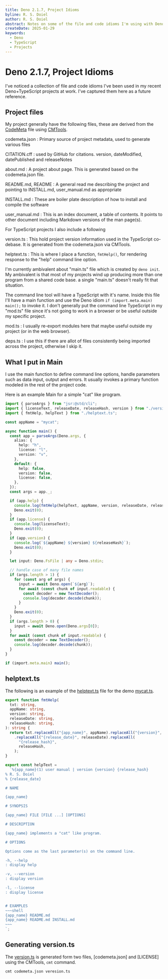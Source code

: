 ```yaml
---
title: Deno 2.1.7, Project Idioms
byline: R. S. Doiel
author: R. S. Doiel
abstract: Notes on some of the file and code idioms I'm using with Deno+TypeScript projects.
createDate: 2025-01-29
keywords:
  - Deno
  - TypeScript
  - Projects
---
```


# Deno 2.1.7, Project Idioms

I've noticed a collection of file and code idioms I've been used in my recent Deno+TypeScript projects at work. I've captured them here as a future reference.

## Project files

My project generally have the following files, these are derived from the [CodeMeta](https://codemeta.github.io) file using [CMTools](https://caltechlibrary.github.io/CMTools).

codemeta.json
: Primary source of project metadata, used to generate various files

CITATION.cff
: used by GitHub for citations. version, dateModified, datePublished and releaseNotes


about.md
: A project about page. This is generated based on the codemeta.json file.

README.md, README
: A general read me describing the project and pointing to INSTALL.md, user_manual.md as appropriate

INSTALL.md
: These are boiler plate description of how to install and compile the software

user_manual.md
: This is an index document, a table of contents. It points to other document including Markdown versions of the man page(s).

For TypeScript projects I also include a following

version.ts
: This hold project version information used in the TypeScript co-debase. It is generated from the codemeta.json via CMTools.

helptext.ts
: This is where I place a function, `fmtHelp()`, for rendering response to the "help" command line option.

I'm currently ambivalent about "main.ts" file which is created by `deno init`. My ambivalent is that most of my projects wind up producing more than one program from a shared code base. a single "main.ts" doesn't really fit that situation.

The command line tool will have a TypeScript with it's name. Inside this file I'll have a main function and use the Deno idiom `if (import.meta.main) main();` to invoke it. I don't generally put the command line  TypeScript in my "mod.ts" file since it's not going to work in a browser or be useful outside my specific project.

mod.ts
: I usually re-export modules here that maybe useful outside my project (or in the web browser).

deps.ts
: I use this if there are allot of files consistently being imported across the project, otherwise I skip it.

## What I put in Main

I use the main function to define command line options, handle parameters such as data input, output and errors. It usually invokes a primary function modeled in the rest of the project code.

Here is an example Main for a simple "cat" like program.

~~~TypeScript
import { parseArgs } from "jsr:@std/cli";
import { licenseText, releaseDate, releaseHash, version } from "./version.ts";
import { fmtHelp, helpText } from "./helptext.ts";

const appName = "mycat";

async function main() {
  const app = parseArgs(Deno.args, {
    alias: {
      help: "h",
      license: "l",
      version: "v",
    },
    default: {
      help: false,
      version: false,
      license: false,
    },
  });
  const args = app._;

  if (app.help) {
    console.log(fmtHelp(helpText, appName, version, releaseDate, releaseHash));
    Deno.exit(0);
  }
  if (app.license) {
    console.log(licenseText);
    Deno.exit(0);
  }
  if (app.version) {
    console.log(`${appName} ${version} ${releaseHash}`);
    Deno.exit(0);
  }

  let input: Deno.FsFile | any = Deno.stdin;

  // handle case of many file names
  if (args.length > 1) {
    for (const arg of args) {
      input = await Deno.open(`${arg}`);
      for await (const chunk of input.readable) {
        const decoder = new TextDecoder();
        console.log(decoder.decode(chunk));
      }
    }
    Deno.exit(0);
  }
  if (args.length > 0) {
    input = await Deno.open(Deno.args[0]);
  }
  for await (const chunk of input.readable) {
    const decoder = new TextDecoder();
    console.log(decoder.decode(chunk));
  }
}

if (import.meta.main) main();
~~~

## helptext.ts

The following is an example of the [helptext.ts](helptext.ts) file for the demo [mycat.ts](mycat.ts).

```TypeScript
export function fmtHelp(
  txt: string,
  appName: string,
  version: string,
  releaseDate: string,
  releaseHash: string,
): string {
  return txt.replaceAll("{app_name}", appName).replaceAll("{version}", version)
    .replaceAll("{release_date}", releaseDate).replaceAll(
      "{release_hash}",
      releaseHash,
    );
}

export const helpText =
  `%{app_name}(1) user manual | version {version} {release_hash}
% R. S. Doiel
% {release_date}

# NAME

{app_name}

# SYNOPSIS

{app_name} FILE [FILE ...] [OPTIONS]

# DESCRIPTION

{app_name} implements a "cat" like program.

# OPTIONS

Options come as the last parameter(s) on the command line.

-h, --help
: display help

-v, --version
: display version

-l, --license
: display license


# EXAMPLES
~~~shell
{app_name} README.md
{app_name} README.md INSTALL.md
~~~
`;
```

## Generating version.ts

The [version.ts](version.ts) is generated form two files, [codemeta.json] and [LICENSE] using the CMTools, `cmt` command.

~~~
cmt codemeta.json veresion.ts
~~~

